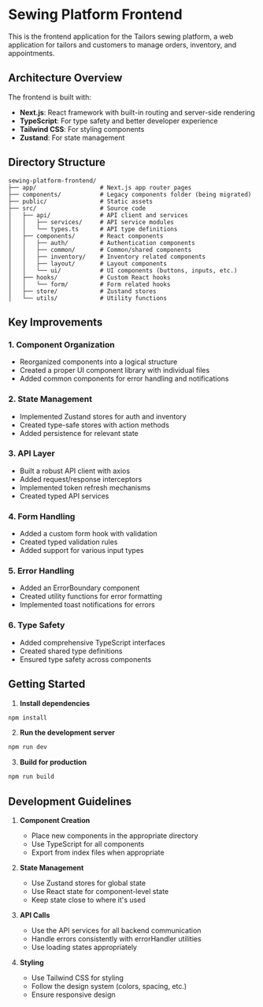 # Sewing Platform Frontend

This is the frontend application for the Tailors sewing platform, a web application for tailors and customers to manage orders, inventory, and appointments.

## Architecture Overview

The frontend is built with:

- **Next.js**: React framework with built-in routing and server-side rendering
- **TypeScript**: For type safety and better developer experience
- **Tailwind CSS**: For styling components
- **Zustand**: For state management

## Directory Structure

```
sewing-platform-frontend/
├── app/                  # Next.js app router pages
├── components/           # Legacy components folder (being migrated)
├── public/               # Static assets
├── src/                  # Source code
│   ├── api/              # API client and services
│   │   ├── services/     # API service modules
│   │   └── types.ts      # API type definitions
│   ├── components/       # React components
│   │   ├── auth/         # Authentication components
│   │   ├── common/       # Common/shared components
│   │   ├── inventory/    # Inventory related components
│   │   ├── layout/       # Layout components
│   │   └── ui/           # UI components (buttons, inputs, etc.)
│   ├── hooks/            # Custom React hooks
│   │   └── form/         # Form related hooks
│   ├── store/            # Zustand stores
│   └── utils/            # Utility functions
```

## Key Improvements

### 1. Component Organization

- Reorganized components into a logical structure
- Created a proper UI component library with individual files
- Added common components for error handling and notifications

### 2. State Management

- Implemented Zustand stores for auth and inventory
- Created type-safe stores with action methods
- Added persistence for relevant state

### 3. API Layer

- Built a robust API client with axios
- Added request/response interceptors
- Implemented token refresh mechanisms
- Created typed API services

### 4. Form Handling

- Added a custom form hook with validation
- Created typed validation rules
- Added support for various input types

### 5. Error Handling

- Added an ErrorBoundary component
- Created utility functions for error formatting
- Implemented toast notifications for errors

### 6. Type Safety

- Added comprehensive TypeScript interfaces
- Created shared type definitions
- Ensured type safety across components

## Getting Started

1. **Install dependencies**

```bash
npm install
```

2. **Run the development server**

```bash
npm run dev
```

3. **Build for production**

```bash
npm run build
```

## Development Guidelines

1. **Component Creation**
   - Place new components in the appropriate directory
   - Use TypeScript for all components
   - Export from index files when appropriate

2. **State Management**
   - Use Zustand stores for global state
   - Use React state for component-level state
   - Keep state close to where it's used

3. **API Calls**
   - Use the API services for all backend communication
   - Handle errors consistently with errorHandler utilities
   - Use loading states appropriately

4. **Styling**
   - Use Tailwind CSS for styling
   - Follow the design system (colors, spacing, etc.)
   - Ensure responsive design 